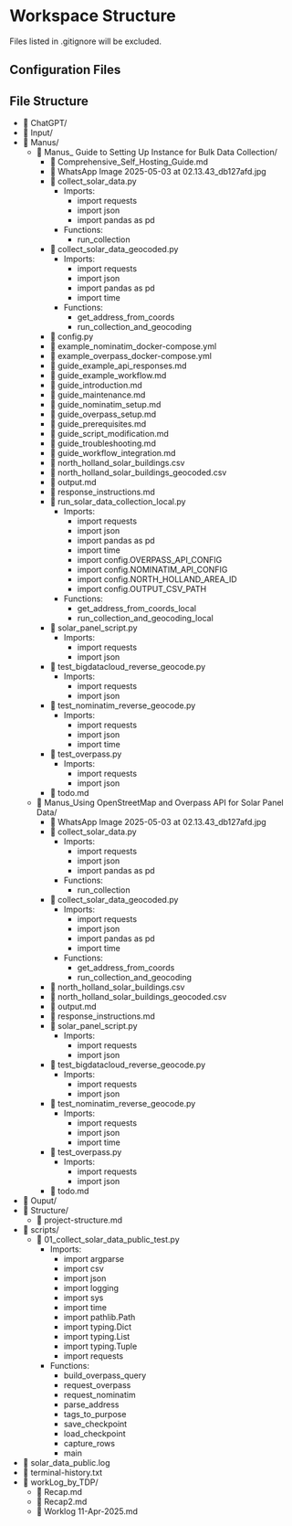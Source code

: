 # Workspace Structure

Files listed in .gitignore will be excluded.

## Configuration Files

## File Structure

- 📁 ChatGPT/
- 📁 Input/
- 📁 Manus/
  - 📁 Manus_ Guide to Setting Up Instance for Bulk Data Collection/
    - 📄 Comprehensive_Self_Hosting_Guide.md
    - 📄 WhatsApp Image 2025-05-03 at 02.13.43_db127afd.jpg
    - 📄 collect_solar_data.py
      - Imports:
        - import requests
        - import json
        - import pandas as pd
      - Functions:
        - run_collection
    - 📄 collect_solar_data_geocoded.py
      - Imports:
        - import requests
        - import json
        - import pandas as pd
        - import time
      - Functions:
        - get_address_from_coords
        - run_collection_and_geocoding
    - 📄 config.py
    - 📄 example_nominatim_docker-compose.yml
    - 📄 example_overpass_docker-compose.yml
    - 📄 guide_example_api_responses.md
    - 📄 guide_example_workflow.md
    - 📄 guide_introduction.md
    - 📄 guide_maintenance.md
    - 📄 guide_nominatim_setup.md
    - 📄 guide_overpass_setup.md
    - 📄 guide_prerequisites.md
    - 📄 guide_script_modification.md
    - 📄 guide_troubleshooting.md
    - 📄 guide_workflow_integration.md
    - 📄 north_holland_solar_buildings.csv
    - 📄 north_holland_solar_buildings_geocoded.csv
    - 📄 output.md
    - 📄 response_instructions.md
    - 📄 run_solar_data_collection_local.py
      - Imports:
        - import requests
        - import json
        - import pandas as pd
        - import time
        - import config.OVERPASS_API_CONFIG
        - import config.NOMINATIM_API_CONFIG
        - import config.NORTH_HOLLAND_AREA_ID
        - import config.OUTPUT_CSV_PATH
      - Functions:
        - get_address_from_coords_local
        - run_collection_and_geocoding_local
    - 📄 solar_panel_script.py
      - Imports:
        - import requests
        - import json
    - 📄 test_bigdatacloud_reverse_geocode.py
      - Imports:
        - import requests
        - import json
    - 📄 test_nominatim_reverse_geocode.py
      - Imports:
        - import requests
        - import json
        - import time
    - 📄 test_overpass.py
      - Imports:
        - import requests
        - import json
    - 📄 todo.md
  - 📁 Manus_Using OpenStreetMap and Overpass API for Solar Panel Data/
    - 📄 WhatsApp Image 2025-05-03 at 02.13.43_db127afd.jpg
    - 📄 collect_solar_data.py
      - Imports:
        - import requests
        - import json
        - import pandas as pd
      - Functions:
        - run_collection
    - 📄 collect_solar_data_geocoded.py
      - Imports:
        - import requests
        - import json
        - import pandas as pd
        - import time
      - Functions:
        - get_address_from_coords
        - run_collection_and_geocoding
    - 📄 north_holland_solar_buildings.csv
    - 📄 north_holland_solar_buildings_geocoded.csv
    - 📄 output.md
    - 📄 response_instructions.md
    - 📄 solar_panel_script.py
      - Imports:
        - import requests
        - import json
    - 📄 test_bigdatacloud_reverse_geocode.py
      - Imports:
        - import requests
        - import json
    - 📄 test_nominatim_reverse_geocode.py
      - Imports:
        - import requests
        - import json
        - import time
    - 📄 test_overpass.py
      - Imports:
        - import requests
        - import json
    - 📄 todo.md
- 📁 Ouput/
- 📁 Structure/
  - 📄 project-structure.md
- 📁 scripts/
  - 📄 01_collect_solar_data_public_test.py
    - Imports:
      - import argparse
      - import csv
      - import json
      - import logging
      - import sys
      - import time
      - import pathlib.Path
      - import typing.Dict
      - import typing.List
      - import typing.Tuple
      - import requests
    - Functions:
      - build_overpass_query
      - request_overpass
      - request_nominatim
      - parse_address
      - tags_to_purpose
      - save_checkpoint
      - load_checkpoint
      - capture_rows
      - main
- 📄 solar_data_public.log
- 📄 terminal-history.txt
- 📁 workLog_by_TDP/
  - 📄 Recap.md
  - 📄 Recap2.md
  - 📄 Worklog 11-Apr-2025.md

